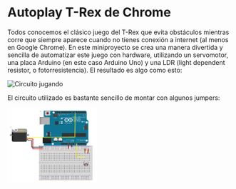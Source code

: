 # Autoplay T-Rex de Chrome

Todos conocemos el clásico juego del T-Rex que evita obstáculos mientras corre que siempre aparece cuando no tienes conexión a internet (al menos en Google Chrome). En este miniproyecto se crea una manera divertida y sencilla de automatizar este juego con hardware, utilizando un servomotor, una placa Arduino (en este caso Arduino Uno) y una LDR (light dependent resistor, o fotorresistencia). El resultado es algo como esto:

![Circuito jugando](jugando_demo.gif)

El circuito utilizado es bastante sencillo de montar con algunos jumpers:

<img src="circuito.JPG" alt="circuito" style="width:200px;"/>
